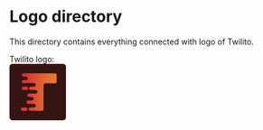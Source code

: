 # Logo directory #

This directory contains everything connected with logo of Twilito.

Twilito logo:\
<img src="https://raw.githubusercontent.com/Twilito/Branding/master/LOGO/Export%20logo.png" alt="Twilito logo" width="100"/>
